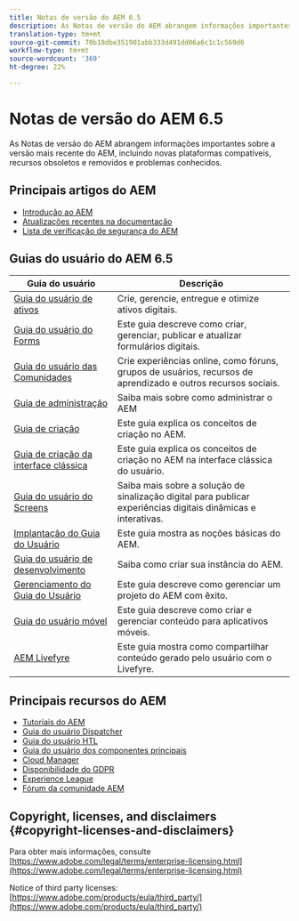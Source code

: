 ```yaml
---
title: Notas de versão do AEM 6.5
description: As Notas de versão do AEM abrangem informações importantes sobre a versão mais recente do AEM, incluindo novas plataformas compatíveis, recursos obsoletos e removidos e problemas conhecidos.
translation-type: tm+mt
source-git-commit: 70b18dbe351901abb333d491dd06a6c1c1c569d6
workflow-type: tm+mt
source-wordcount: '369'
ht-degree: 22%

---
```



# Notas de versão do AEM 6.5

As Notas de versão do AEM abrangem informações importantes sobre a versão mais recente do AEM, incluindo novas plataformas compatíveis, recursos obsoletos e removidos e problemas conhecidos.

## Principais artigos do AEM

* [Introdução ao AEM](https://helpx.adobe.com/experience-manager/get-started.html)
* [Atualizações recentes na documentação](https://helpx.adobe.com/experience-manager/documentation-updates.html)
* [Lista de verificação de segurança do AEM](/help/sites-administering/security-checklist.md)

## Guias do usuário do AEM 6.5

| Guia do usuário | Descrição |
|--- |---|
| [Guia do usuário de ativos](/help/assets/home.md) | Crie, gerencie, entregue e otimize ativos digitais. |
| [Guia do usuário do Forms](/help/forms/home.md) | Este guia descreve como criar, gerenciar, publicar e atualizar formulários digitais. |
| [Guia do usuário das Comunidades](/help/communities/home.md) | Crie experiências online, como fóruns, grupos de usuários, recursos de aprendizado e outros recursos sociais. |
| [Guia de administração](/help/sites-administering/home.md) | Saiba mais sobre como administrar o AEM |
| [Guia de criação](/help/sites-authoring/home.md) | Este guia explica os conceitos de criação no AEM. |
| [Guia de criação da interface clássica](/help/sites-classic-ui-authoring/home.md) | Este guia explica os conceitos de criação no AEM na interface clássica do usuário. |
| [Guia do usuário do Screens](https://docs.adobe.com/content/help/en/experience-manager-screens/user-guide/aem-screens-introduction.html) | Saiba mais sobre a solução de sinalização digital para publicar experiências digitais dinâmicas e interativas. |
| [Implantação do Guia do Usuário](/help/sites-deploying/home.md) | Este guia mostra as noções básicas do AEM. |
| [Guia do usuário de desenvolvimento](/help/sites-developing/home.md) | Saiba como criar sua instância do AEM. |
| [Gerenciamento do Guia do Usuário](/help/managing/home.md) | Este guia descreve como gerenciar um projeto do AEM com êxito. |
| [Guia do usuário móvel](/help/mobile/home.md) | Este guia descreve como criar e gerenciar conteúdo para aplicativos móveis. |
| [AEM Livefyre](https://docs.adobe.com/content/help/en/livefyre/using/home.html) | Este guia mostra como compartilhar conteúdo gerado pelo usuário com o Livefyre. |

## Principais recursos do AEM

* [Tutoriais do AEM](https://helpx.adobe.com/experience-manager/kt/index/aem-6-4-videos.html)
* [Guia do usuário Dispatcher](https://docs.adobe.com/content/help/pt-BR/experience-manager-dispatcher/using/dispatcher.translate.html)
* [Guia do usuário HTL](https://docs.adobe.com/content/help/br/experience-manager-htl/using/overview.html)
* [Guia do usuário dos componentes principais](https://docs.adobe.com/content/help/br/experience-manager-core-components/using/introduction.html)
* [Cloud Manager](https://docs.adobe.com/content/help/br/experience-manager-cloud-manager/using/introduction-to-cloud-manager.html)
* [Disponibilidade do GDPR](/help/managing/data-protection-and-privacy.md)
* [Experience League](https://guided.adobe.com/?promoid=K42KVXHD&amp;mv=other#solutions/experience-manager)
* [Fórum da comunidade AEM](https://forums.adobe.com/community/experience-cloud/marketing-cloud/experience-manager)

## Copyright, licenses, and disclaimers {#copyright-licenses-and-disclaimers}

Para obter mais informações, consulte [https://www.adobe.com/legal/terms/enterprise-licensing.html](https://www.adobe.com/legal/terms/enterprise-licensing.html)

Notice of third party licenses: [https://www.adobe.com/products/eula/third_party/](https://www.adobe.com/products/eula/third_party/)
